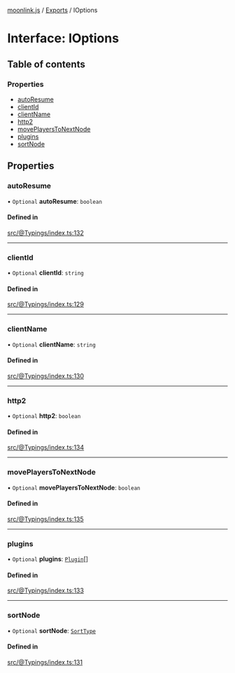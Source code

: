 [moonlink.js](../README.md) / [Exports](../modules.md) / IOptions

# Interface: IOptions

## Table of contents

### Properties

- [autoResume](IOptions.md#autoresume)
- [clientId](IOptions.md#clientid)
- [clientName](IOptions.md#clientname)
- [http2](IOptions.md#http2)
- [movePlayersToNextNode](IOptions.md#moveplayerstonextnode)
- [plugins](IOptions.md#plugins)
- [sortNode](IOptions.md#sortnode)

## Properties

### autoResume

• `Optional` **autoResume**: `boolean`

#### Defined in

[src/@Typings/index.ts:132](https://github.com/Ecliptia/moonlink.js/blob/694fece/src/@Typings/index.ts#L132)

___

### clientId

• `Optional` **clientId**: `string`

#### Defined in

[src/@Typings/index.ts:129](https://github.com/Ecliptia/moonlink.js/blob/694fece/src/@Typings/index.ts#L129)

___

### clientName

• `Optional` **clientName**: `string`

#### Defined in

[src/@Typings/index.ts:130](https://github.com/Ecliptia/moonlink.js/blob/694fece/src/@Typings/index.ts#L130)

___

### http2

• `Optional` **http2**: `boolean`

#### Defined in

[src/@Typings/index.ts:134](https://github.com/Ecliptia/moonlink.js/blob/694fece/src/@Typings/index.ts#L134)

___

### movePlayersToNextNode

• `Optional` **movePlayersToNextNode**: `boolean`

#### Defined in

[src/@Typings/index.ts:135](https://github.com/Ecliptia/moonlink.js/blob/694fece/src/@Typings/index.ts#L135)

___

### plugins

• `Optional` **plugins**: [`Plugin`](../classes/Plugin.md)[]

#### Defined in

[src/@Typings/index.ts:133](https://github.com/Ecliptia/moonlink.js/blob/694fece/src/@Typings/index.ts#L133)

___

### sortNode

• `Optional` **sortNode**: [`SortType`](../modules.md#sorttype)

#### Defined in

[src/@Typings/index.ts:131](https://github.com/Ecliptia/moonlink.js/blob/694fece/src/@Typings/index.ts#L131)
